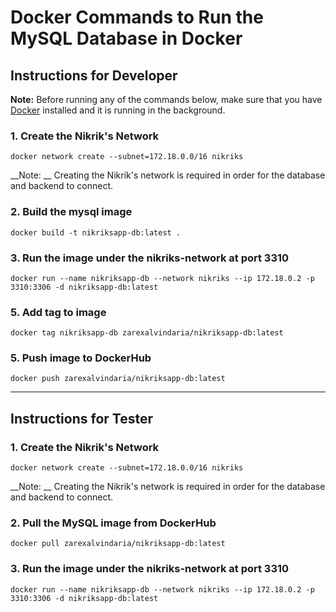 # Docker Commands to Run the MySQL Database in Docker



## Instructions for Developer

**Note:** Before running any of the commands below, make sure that you have [Docker](https://www.docker.com/products/docker-desktop) installed and it is running in the background.

### 1. Create the Nikrik's Network

`docker network create --subnet=172.18.0.0/16 nikriks`

__Note: __ Creating the Nikrik's network is required in order for the database and backend to connect.


###  2. Build the mysql image
`docker build -t nikriksapp-db:latest .`

### 3. Run the image under the nikriks-network at port 3310
`docker run --name nikriksapp-db --network nikriks --ip 172.18.0.2 -p 3310:3306 -d nikriksapp-db:latest`

### 5. Add tag to image
`docker tag nikriksapp-db zarexalvindaria/nikriksapp-db:latest`

### 5. Push image to DockerHub
`docker push zarexalvindaria/nikriksapp-db:latest`



----------------------------

## Instructions for Tester

### 1. Create the Nikrik's Network

`docker network create --subnet=172.18.0.0/16 nikriks`

__Note: __ Creating the Nikrik's network is required in order for the database and backend to connect.

### 2. Pull the MySQL image from DockerHub
`docker pull zarexalvindaria/nikriksapp-db:latest`

### 3. Run the image under the nikriks-network at port 3310
`docker run --name nikriksapp-db --network nikriks --ip 172.18.0.2 -p 3310:3306 -d nikriksapp-db:latest`